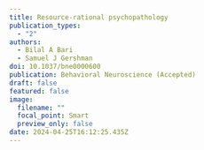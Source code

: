```yaml
---
title: Resource-rational psychopathology
publication_types:
  - "2"
authors:
  - Bilal A Bari
  - Samuel J Gershman
doi: 10.1037/bne0000600
publication: Behavioral Neuroscience (Accepted)
draft: false
featured: false
image:
  filename: ""
  focal_point: Smart
  preview_only: false
date: 2024-04-25T16:12:25.435Z
---
```

